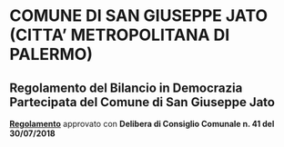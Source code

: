 # COMUNE DI SAN GIUSEPPE JATO (CITTA’ METROPOLITANA DI PALERMO)


## Regolamento del Bilancio in Democrazia Partecipata del Comune di San Giuseppe Jato


[**Regolamento**](https://www.comune.sangiuseppejato.pa.it/amministrazione_trasparente/disposizioni_generali/Atti_generali/atti-amministrativi-generali/Regolamento%20democrazia%20partecipata.pdf) approvato con **Delibera di Consiglio Comunale n. 41 del 30/07/2018**
